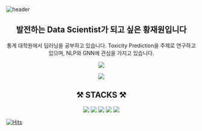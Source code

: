 
![header](https://capsule-render.vercel.app/api?type=wave&color=auto&height=300&section=header&text=Emperorone%20Github&fontSize=90)

<div align=center><h2>발전하는 Data Scientist가 되고 싶은 황재원입니다</h1></div>

<div align=center> 
통계 대학원에서 딥러닝을 공부하고 있습니다.  Toxicity Prediction을 주제로 연구하고 있으며, NLP와 GNN에 관심을 가지고 있습니다. </br>



<a href="[https://www.linkedin.com/in/jaewon-hwang-359498224/]" target="_blank"><img src="https://img.shields.io/badge/Tistory-000000?style=flat-square&logo=LinkedIn&logoColor=white"/></a>

<a href="[https://emperor-one-data-study.tistory.com/]" target="_blank"><img src="https://img.shields.io/badge/LinkedIn-0A66C2?style=flat-square&logo=LinkedIn&logoColor=white"/></a>

</div>


<div align=center><h2>⚒ STACKS ⚒</h1></div>

<div align=center> 
<img src="https://img.shields.io/badge/python-3776AB?style=for-the-badge&logo=python&logoColor=white"> 
<img src="https://img.shields.io/badge/Pytorch-EE4C2C?style=for-the-badge&logo=Pytorch&logoColor=white"> 
<img src="https://img.shields.io/badge/MySQL-4479A1?style=for-the-badge&logo=MySQL&logoColor=white"> 
<img src="https://img.shields.io/badge/Tableau-E97627?style=for-the-badge&logo=Tableau&logoColor=white"> 
<img src="https://img.shields.io/badge/Notion-000000?style=for-the-badge&logo=Notion&logoColor=white">  

</div>




[![Hits](https://hits.seeyoufarm.com/api/count/incr/badge.svg?url=https%3A%2F%2Fgithub.com%2FHwangJae-won&count_bg=%23B27DFF&title_bg=%23969696&icon=github.svg&icon_color=%23E7E7E7&title=%EB%B0%A9%EB%AC%B8%EC%9E%90%EC%88%98+&edge_flat=false)](https://hits.seeyoufarm.com)

